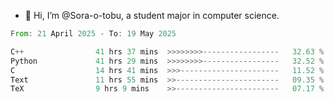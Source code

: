 - 👋 Hi, I’m @Sora-o-tobu, a student major in computer science.

<!--START_SECTION:waka-->

```rust
From: 21 April 2025 - To: 19 May 2025

C++                41 hrs 37 mins  >>>>>>>>-----------------   32.63 %
Python             41 hrs 29 mins  >>>>>>>>-----------------   32.52 %
C                  14 hrs 41 mins  >>>----------------------   11.52 %
Text               11 hrs 55 mins  >>-----------------------   09.35 %
TeX                9 hrs 9 mins    >>-----------------------   07.17 %
```

<!--END_SECTION:waka-->

<!---
<img align='center' src='https://raw.githubusercontent.com/Sora-o-tobu/Sora-o-tobu/main/OneLastSora.png' width='410px'>
--->
<!---
Sora-o-tobu/Sora-o-tobu is a ✨ special ✨ repository because its `README.md` (this file) appears on your GitHub profile.
You can click the Preview link to take a look at your changes.
--->
